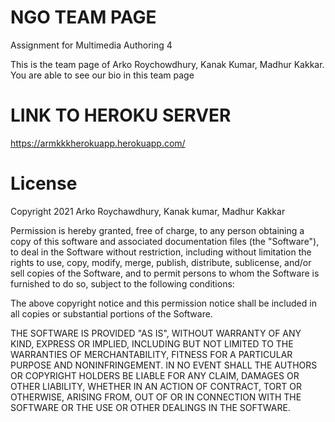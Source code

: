 # NGO TEAM PAGE
Assignment for Multimedia Authoring 4

This is the team page of Arko Roychowdhury, Kanak Kumar, Madhur Kakkar.
You are able to see our bio in this team page

# LINK TO HEROKU SERVER
https://armkkkherokuapp.herokuapp.com/



# License
Copyright 2021 
Arko Roychawdhury, Kanak kumar, Madhur Kakkar

Permission is hereby granted, free of charge, to any person obtaining a copy of this software and associated documentation files (the "Software"), to deal in the Software without restriction, including without limitation the rights to use, copy, modify, merge, publish, distribute, sublicense, and/or sell copies of the Software, and to permit persons to whom the Software is furnished to do so, subject to the following conditions:

The above copyright notice and this permission notice shall be included in all copies or substantial portions of the Software.

THE SOFTWARE IS PROVIDED "AS IS", WITHOUT WARRANTY OF ANY KIND, EXPRESS OR IMPLIED, INCLUDING BUT NOT LIMITED TO THE WARRANTIES OF MERCHANTABILITY, FITNESS FOR A PARTICULAR PURPOSE AND NONINFRINGEMENT. IN NO EVENT SHALL THE AUTHORS OR COPYRIGHT HOLDERS BE LIABLE FOR ANY CLAIM, DAMAGES OR OTHER LIABILITY, WHETHER IN AN ACTION OF CONTRACT, TORT OR OTHERWISE, ARISING FROM, OUT OF OR IN CONNECTION WITH THE SOFTWARE OR THE USE OR OTHER DEALINGS IN THE SOFTWARE.
